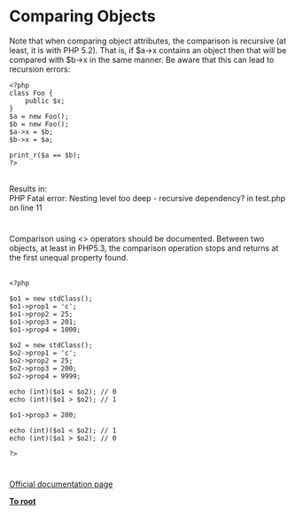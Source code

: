 # Comparing Objects



Note that when comparing object attributes, the comparison is recursive (at least, it is with PHP 5.2). That is, if $a-&gt;x contains an object then that will be compared with $b-&gt;x in the same manner. Be aware that this can lead to recursion errors:<br>

```
<?php
class Foo {
    public $x;
}
$a = new Foo();
$b = new Foo();
$a->x = $b;
$b->x = $a;

print_r($a == $b);
?>
```
<br>Results in:<br>PHP Fatal error:  Nesting level too deep - recursive dependency? in test.php on line 11  

#

Comparison using &lt;&gt; operators should be documented.  Between two objects, at least in PHP5.3, the comparison operation stops and returns at the first unequal property found.<br><br>

```
<?php

$o1 = new stdClass();
$o1->prop1 = 'c';
$o1->prop2 = 25;
$o1->prop3 = 201;
$o1->prop4 = 1000;

$o2 = new stdClass();
$o2->prop1 = 'c';
$o2->prop2 = 25;
$o2->prop3 = 200;
$o2->prop4 = 9999;

echo (int)($o1 < $o2); // 0
echo (int)($o1 > $o2); // 1

$o1->prop3 = 200;

echo (int)($o1 < $o2); // 1
echo (int)($o1 > $o2); // 0

?>
```
  

#

[Official documentation page](https://www.php.net/manual/en/language.oop5.object-comparison.php)

**[To root](/README.md)**